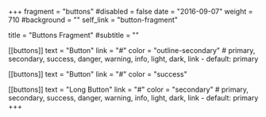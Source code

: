 +++
fragment = "buttons"
#disabled = false
date = "2016-09-07"
weight = 710
#background = ""
self_link = "button-fragment"

title = "Buttons Fragment"
#subtitle = ""

[[buttons]]
  text = "Button"
  link = "#"
  color = "outline-secondary" # primary, secondary, success, danger, warning, info, light, dark, link - default: primary

[[buttons]]
  text = "Button"
  link = "#"
  color = "success"

[[buttons]]
  text = "Long Button"
  link = "#"
  color = "secondary" # primary, secondary, success, danger, warning, info, light, dark, link - default: primary
+++
